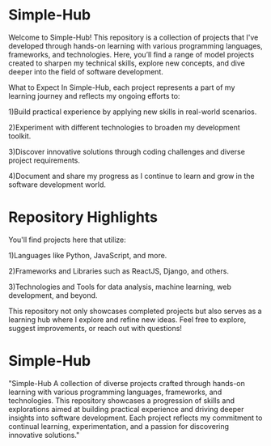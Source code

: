 # Simple-Hub

Welcome to Simple-Hub! This repository is a collection of projects that I've developed through hands-on learning with various programming languages, frameworks, and technologies. Here, you’ll find a range of model projects created to sharpen my technical skills, explore new concepts, and dive deeper into the field of software development.

What to Expect
  In Simple-Hub, each project represents a part of my learning journey and reflects my ongoing efforts to:

1)Build practical experience by applying new skills in real-world scenarios.

2)Experiment with different technologies to broaden my development toolkit.

3)Discover innovative solutions through coding challenges and diverse project requirements.

4)Document and share my progress as I continue to learn and grow in the software development world.


# Repository Highlights

You'll find projects here that utilize:

1)Languages like Python, JavaScript, and more.

2)Frameworks and Libraries such as ReactJS, Django, and others.

3)Technologies and Tools for data analysis, machine learning, web development, and beyond.


This repository not only showcases completed projects but also serves as a learning hub where I explore and refine new ideas. Feel free to explore, suggest improvements, or reach out with questions!


# Simple-Hub

 "Simple-Hub A collection of diverse projects crafted through hands-on learning with various programming languages, frameworks, and technologies. This repository showcases a progression of skills and explorations aimed at building practical experience and driving deeper insights into software development. Each project reflects my commitment to continual learning, experimentation, and a passion for discovering innovative solutions."
